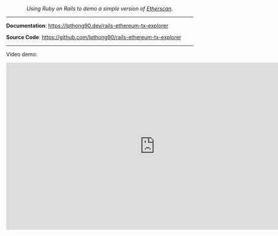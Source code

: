 
<p align="center">
  <em>Using Ruby on Rails to demo a simple version of <a href="https://etherscan.io/" target="_blank">Etherscan</a>.</em>
</p>
<!--more-->

---

**Documentation**: <a href="https://lpthong90.dev/rails-ethereum-tx-explorer" target="_blank">https://lpthong90.dev/rails-ethereum-tx-explorer</a>

**Source  Code**: <a href="https://github.com/lpthong90/rails-ethereum-tx-explorer" target="_blank">https://github.com/lpthong90/rails-ethereum-tx-explorer</a>

---

Video demo:

<p align="center">
    <iframe width="800" height="450" src="https://www.youtube.com/embed/si-zVREI_jw?si=9hBeEZqzt74KSXV9" title="YouTube video player" frameborder="0" allow="accelerometer; autoplay; clipboard-write; encrypted-media; gyroscope; picture-in-picture; web-share" allowfullscreen></iframe>
</p>
